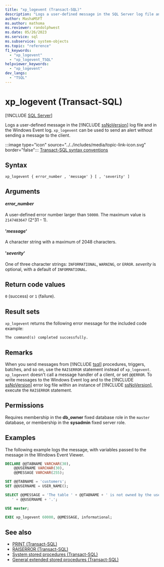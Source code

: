 ```yaml
---
title: "xp_logevent (Transact-SQL)"
description: "Logs a user-defined message in the SQL Server log file and in the Windows Event log."
author: MashaMSFT
ms.author: mathoma
ms.reviewer: randolphwest
ms.date: 05/26/2023
ms.service: sql
ms.subservice: system-objects
ms.topic: "reference"
f1_keywords:
  - "xp_logevent"
  - "xp_logevent_TSQL"
helpviewer_keywords:
  - "xp_logevent"
dev_langs:
  - "TSQL"
---
```

# xp_logevent (Transact-SQL)

[!INCLUDE [SQL Server](../../includes/applies-to-version/sqlserver.md)]

Logs a user-defined message in the [!INCLUDE [ssNoVersion](../../includes/ssnoversion-md.md)] log file and in the Windows Event log. `xp_logevent` can be used to send an alert without sending a message to the client.

:::image type="icon" source="../../includes/media/topic-link-icon.svg" border="false"::: [Transact-SQL syntax conventions](../../t-sql/language-elements/transact-sql-syntax-conventions-transact-sql.md)

## Syntax

```syntaxsql
xp_logevent { error_number , 'message' } [ , 'severity' ]
```

## Arguments

#### *error_number*

A user-defined error number larger than `50000`. The maximum value is `2147483647` (2^31 - 1).

#### '*message*'

A character string with a maximum of 2048 characters.

#### '*severity*'

One of three character strings: `INFORMATIONAL`, `WARNING`, or `ERROR`. *severity* is optional, with a default of `INFORMATIONAL`.

## Return code values

`0` (success) or `1` (failure).

## Result sets

`xp_logevent` returns the following error message for the included code example:

```output
The command(s) completed successfully.
```

## Remarks

When you send messages from [!INCLUDE [tsql](../../includes/tsql-md.md)] procedures, triggers, batches, and so on, use the `RAISERROR` statement instead of `xp_logevent`. `xp_logevent` doesn't call a message handler of a client, or set `@@ERROR`. To write messages to the Windows Event log and to the [!INCLUDE [ssNoVersion](../../includes/ssnoversion-md.md)] error log file within an instance of [!INCLUDE [ssNoVersion](../../includes/ssnoversion-md.md)], execute the `RAISERROR` statement.

## Permissions

Requires membership in the **db_owner** fixed database role in the `master` database, or membership in the **sysadmin** fixed server role.

## Examples

The following example logs the message, with variables passed to the message in the Windows Event Viewer.

```sql
DECLARE @@TABNAME VARCHAR(30),
    @@USERNAME VARCHAR(30),
    @@MESSAGE VARCHAR(255);

SET @@TABNAME = 'customers';
SET @@USERNAME = USER_NAME();

SELECT @@MESSAGE = 'The table ' + @@TABNAME + ' is not owned by the user
   ' + @@USERNAME + '.';

USE master;

EXEC xp_logevent 60000, @@MESSAGE, informational;
```

## See also

- [PRINT (Transact-SQL)](../../t-sql/language-elements/print-transact-sql.md)
- [RAISERROR (Transact-SQL)](../../t-sql/language-elements/raiserror-transact-sql.md)
- [System stored procedures (Transact-SQL)](system-stored-procedures-transact-sql.md)
- [General extended stored procedures (Transact-SQL)](general-extended-stored-procedures-transact-sql.md)
